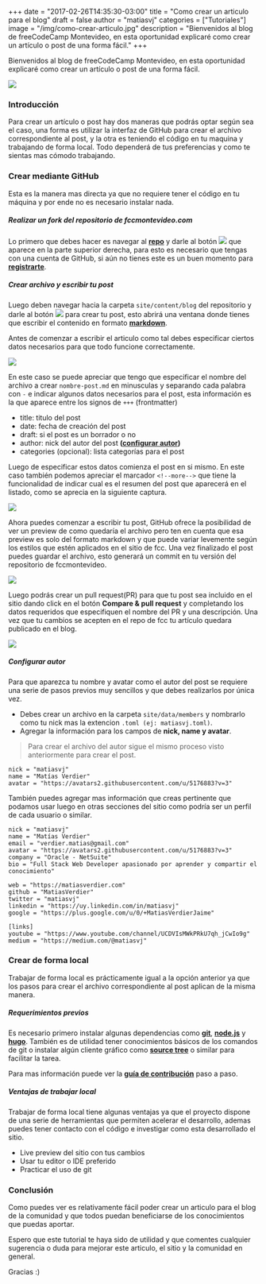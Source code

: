 +++
date = "2017-02-26T14:35:30-03:00"
title = "Como crear un articulo para el blog"
draft = false
author = "matiasvj"
categories = ["Tutoriales"]
image = "/img/como-crear-articulo.jpg"
description = "Bienvenidos al blog de freeCodeCamp Montevideo, en esta oportunidad explicaré como crear un artículo o post de una forma fácil."
+++

Bienvenidos al blog de freeCodeCamp Montevideo, en esta oportunidad explicaré como crear un artículo o post de una forma fácil.

<!--more-->

![](/img/como-crear-articulo.jpg)

### Introducción

Para crear un artículo o post hay dos maneras que podrás optar según sea el caso, una forma es utilizar la interfaz de GitHub para crear el archivo correspondiente al post, y la otra es teniendo el código en tu maquina y trabajando de forma local. Todo dependerá de tus preferencias y como te sientas mas cómodo trabajando.

### Crear mediante GitHub

Esta es la manera mas directa ya que no requiere tener el código en tu máquina y por ende no es necesario instalar nada.

##### Realizar un fork del repositorio de fccmontevideo.com

Lo primero que debes hacer es navegar al **[repo](https://github.com/FreeCodeCampMontevideo/fccmontevideo.com)** y darle al botón <img class="inline-image" src="/img/fork-button.png"> que aparece en la parte superior derecha, para esto es necesario que tengas con una cuenta de GitHub, si aún no tienes este es un buen momento para **[registrarte](https://github.com/join)**.

##### Crear archivo y escribir tu post

Luego deben navegar hacia la carpeta `site/content/blog` del repositorio y darle al botón <img class="inline-image" src="/img/create-new-file-button.png"> para crear tu post, esto abrirá una ventana donde tienes que escribir el contenido en formato **[markdown](https://guides.github.com/features/mastering-markdown/)**.

Antes de comenzar a escribir el articulo como tal debes especificar ciertos datos necesarios para que todo funcione correctamente.

![](/img/post-metadata.png)

En este caso se puede apreciar que tengo que especificar el nombre del archivo a crear `nombre-post.md` en minusculas y separando cada palabra con `-` e indicar algunos datos necesarios para el post, esta información es la que aparece entre los signos de `+++` (frontmatter)

- title: titulo del post
- date: fecha de creación del post
- draft: si el post es un borrador o no
- author: nick del autor del post **([configurar autor](#configurar-autor))**
- categories (opcional): lista categorías para el post

Luego de especificar estos datos comienza el post en si mismo. En este caso también podemos apreciar el marcador `<!--more-->` que tiene la funcionalidad de indicar cual es el resumen del post que aparecerá en el listado, como se aprecia en la siguiente captura.

![](/img/post-list-view.png)

Ahora puedes comenzar a escribir tu post, GitHub ofrece la posibilidad de ver un preview de como quedaría el archivo pero ten en cuenta que esa preview es solo del formato markdown y que puede variar levemente según los estilos que estén aplicados en el sitio de fcc.
Una vez finalizado el post puedes guardar el archivo, esto generará un commit en tu versión del repositorio de fccmontevideo.

![](/img/save-post.png)

Luego podrás crear un pull request(PR) para que tu post sea incluido en el sitio dando click en el botón **Compare & pull request** y completando los datos requeridos que especifiquen el nombre del PR y una descripción. Una vez que tu cambios se acepten en el repo de fcc tu artículo quedara publicado en el blog.

![](/img/post-pull-request.png)

##### Configurar autor

Para que aparezca tu nombre y avatar como el autor del post se requiere una serie de pasos previos muy sencillos y que debes realizarlos por única vez.

- Debes crear un archivo en la carpeta `site/data/members` y nombrarlo como tu nick mas la extencion `.toml (ej: matiasvj.toml)`.
- Agregar la información para los campos de **nick, name y avatar**.

> Para crear el archivo del autor sigue el mismo proceso visto anteriormente para crear el post.

```
nick = "matiasvj"
name = "Matías Verdier"
avatar = "https://avatars2.githubusercontent.com/u/5176883?v=3"
```

También puedes agregar mas información que creas pertinente que podamos usar luego en otras secciones del sitio como podría ser un perfil de cada usuario o similar.

```
nick = "matiasvj"
name = "Matías Verdier"
email = "verdier.matias@gmail.com"
avatar = "https://avatars2.githubusercontent.com/u/5176883?v=3"
company = "Oracle - NetSuite"
bio = "Full Stack Web Developer apasionado por aprender y compartir el conocimiento"

web = "https://matiasverdier.com"
github = "MatiasVerdier"
twitter = "matiasvj"
linkedin = "https://uy.linkedin.com/in/matiasvj"
google = "https://plus.google.com/u/0/+MatiasVerdierJaime"

[links]
youtube = "https://www.youtube.com/channel/UCDVIsMWkPRkU7qh_jCwIo9g"
medium = "https://medium.com/@matiasvj"

```

### Crear de forma local

Trabajar de forma local es prácticamente igual a la opción anterior ya que los pasos para crear el archivo correspondiente al post aplican de la misma manera.

##### Requerimientos previos

Es necesario primero instalar algunas dependencias como **[git](https://git-scm.com/download)**, **[node.js](https://nodejs.org/en/)** y **[hugo](https://gohugo.io/)**.
También es de utilidad tener conocimientos básicos de los comandos de git o instalar algún cliente gráfico como **[source tree](https://www.sourcetreeapp.com/)** o similar para facilitar la tarea.

Para mas información puede ver la **[guía de contribución](https://github.com/MatiasVerdier/fccmontevideo.com/blob/staging/CONTRIBUTING.md)** paso a paso.

##### Ventajas de trabajar local

Trabajar de forma local tiene algunas ventajas ya que el proyecto dispone de una serie de herramientas que permiten acelerar el desarrollo, ademas puedes tener contacto con el código e investigar como esta desarrollado el sitio.

- Live preview del sitio con tus cambios
- Usar tu editor o IDE preferido
- Practicar el uso de git

### Conclusión

Como puedes ver es relativamente fácil poder crear un articulo para el blog de la comunidad y que todos puedan beneficiarse de los conocimientos que puedas aportar.

Espero que este tutorial te haya sido de utilidad y que comentes cualquier sugerencia o duda para mejorar este articulo, el sitio y la comunidad en general.

Gracias :)
